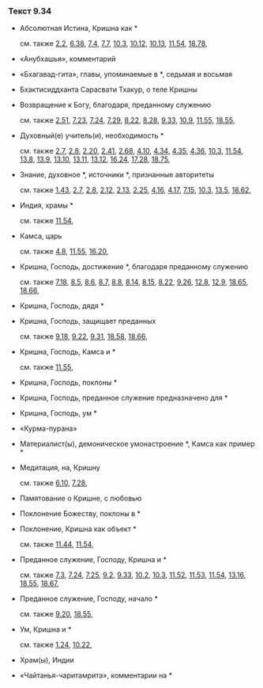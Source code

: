 ### Текст 9.34
	
- Абсолютная Истина, Кришна как \*

	см. также  [2.2](../02/0202.md),  [6.38](../06/0638.md),  [7.4](../07/0704.md),  [7.7](../07/0707.md),  [10.3](../10/1003.md),  [10.12](../10/1012.md),  [10.13](../10/1013.md),  [11.54](../11/1154.md),  [18.78](../18/1878.md), 
	
- «Анубхашья», комментарий

	
- «Бхагавад-гита», главы, упоминаемые в \*, седьмая и восьмая

	
- Бхактисиддханта Сарасвати Тхакур, о теле Кришны

	
- Возвращение к Богу, благодаря, преданному служению

	см. также  [2.51](../02/0251.md),  [7.23](../07/0723.md),  [7.24](../07/0724.md),  [7.29](../07/0729.md),  [8.22](../08/0822.md),  [8.28](../08/0828.md),  [9.33](../09/0933.md),  [10.9](../10/1009.md),  [11.55](../11/1155.md),  [18.55](../18/1855.md), 
	
- Духовный(е) учитель(и), необходимость \*

	см. также  [2.7](../02/0207.md),  [2.8](../02/0208.md),  [2.20](../02/0220.md),  [2.41](../02/0241.md),  [2.68](../02/0268.md),  [4.10](../04/0410.md),  [4.34](../04/0434.md),  [4.35](../04/0435.md),  [4.36](../04/0436.md),  [10.3](../10/1003.md),  [11.54](../11/1154.md),  [13.8](../13/1308.md),  [13.9](../13/1309.md),  [13.10](../13/1310.md),  [13.11](../13/1311.md),  [13.12](../13/1312.md),  [16.24](../16/1624.md),  [17.28](../17/1728.md),  [18.75](../18/1875.md), 
	
- Знание, духовное \*, источники \*, признанные авторитеты

	см. также  [1.43](../01/0143.md),  [2.7](../02/0207.md),  [2.8](../02/0208.md),  [2.12](../02/0212.md),  [2.13](../02/0213.md),  [2.25](../02/0225.md),  [4.16](../04/0416.md),  [4.17](../04/0417.md),  [7.15](../07/0715.md),  [10.3](../10/1003.md),  [13.5](../13/1305.md),  [18.62](../18/1862.md), 
	
- Индия, храмы \*

	см. также  [11.54](../11/1154.md), 
	
- Камса, царь

	см. также  [4.8](../04/0408.md),  [11.55](../11/1155.md),  [16.20](../16/1620.md), 
	
- Кришна, Господь, достижение \*, благодаря преданному служению

	см. также  [7.18](../07/0718.md),  [8.5](../08/0805.md),  [8.6](../08/0806.md),  [8.7](../08/0807.md),  [8.8](../08/0808.md),  [8.14](../08/0814.md),  [8.15](../08/0815.md),  [8.22](../08/0822.md),  [9.26](../09/0926.md),  [12.8](../12/1208.md),  [12.9](../12/1209.md),  [18.65](../18/1865.md),  [18.66](../18/1866.md), 
	
- Кришна, Господь, дядя \*

	
- Кришна, Господь, защищает преданных

	см. также  [9.18](../09/0918.md),  [9.22](../09/0922.md),  [9.31](../09/0931.md),  [18.58](../18/1858.md),  [18.66](../18/1866.md), 
	
- Кришна, Господь, Камса и \*

	см. также  [11.55](../11/1155.md), 
	
- Кришна, Господь, поклоны \*

	
- Кришна, Господь, преданное служение предназначено для \*

	
- Кришна, Господь, ум \*

	
- «Курма-пурана»

	
- Материалист(ы), демоническое умонастроение \*, Камса как пример \*

	
- Медитация, на, Кришну

	см. также  [6.10](../06/0610.md),  [7.28](../07/0728.md), 
	
- Памятование о Кришне, с любовью

	
- Поклонение Божеству, поклоны в \*

	
- Поклонение, Кришна как объект \*

	см. также  [11.44](../11/1144.md),  [11.54](../11/1154.md), 
	
- Преданное служение, Господу, Кришна и \*

	см. также  [7.3](../07/0703.md),  [7.24](../07/0724.md),  [7.25](../07/0725.md),  [9.2](../09/0902.md),  [9.33](../09/0933.md),  [10.2](../10/1002.md),  [10.3](../10/1003.md),  [11.52](../11/1152.md),  [11.53](../11/1153.md),  [11.54](../11/1154.md),  [13.16](../13/1316.md),  [18.55](../18/1855.md),  [18.67](../18/1867.md), 
	
- Преданное служение, Господу, начало \*

	см. также  [9.20](../09/0920.md),  [18.55](../18/1855.md), 
	
- Ум, Кришна и \*

	см. также  [1.24](../01/0124.md),  [10.22](../10/1022.md), 
	
- Храм(ы), Индии

	
- «Чайтанья-чаритамрита», комментарии на \*

